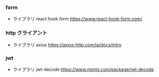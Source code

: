 ### form

- ライブラリ
  react hook form
  https://www.react-hook-form.com/

### http クライアント

- ライブラリ
  axios
  https://axios-http.com/ja/docs/intro

### jwt

- ライブラリ
  jwt-decode
  https://www.npmjs.com/package/jwt-decode
